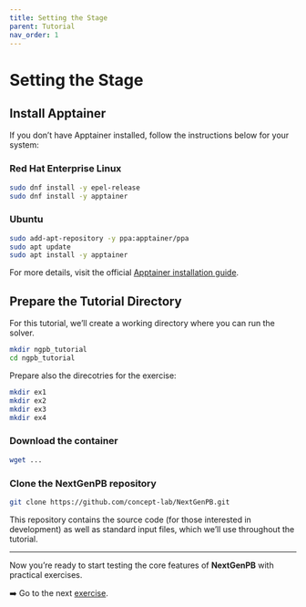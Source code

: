 ```yaml
---
title: Setting the Stage
parent: Tutorial
nav_order: 1
---
```


# Setting the Stage

## Install Apptainer

If you don’t have Apptainer installed, follow the instructions below for your system:

### Red Hat Enterprise Linux

```bash
sudo dnf install -y epel-release
sudo dnf install -y apptainer
```

### Ubuntu

```bash
sudo add-apt-repository -y ppa:apptainer/ppa
sudo apt update
sudo apt install -y apptainer
```

For more details, visit the official [Apptainer installation guide](https://apptainer.org/docs/admin/main/installation.html#).

## Prepare the Tutorial Directory

For this tutorial, we’ll create a working directory where you can run the solver.

```bash
mkdir ngpb_tutorial
cd ngpb_tutorial
```

Prepare also the direcotries for the exercise:

```bash
mkdir ex1
mkdir ex2
mkdir ex3
mkdir ex4
```

### Download the container

```bash
wget ...
```

### Clone the NextGenPB repository

```bash
git clone https://github.com/concept-lab/NextGenPB.git
```

This repository contains the source code (for those interested in development) as well as standard input files, which we’ll use throughout the tutorial.

---

Now you’re ready to start testing the core features of **NextGenPB** with practical exercises.

➡️ Go to the next [exercise](/nextgenpb_tutorial/docs/tutorial/ex1).